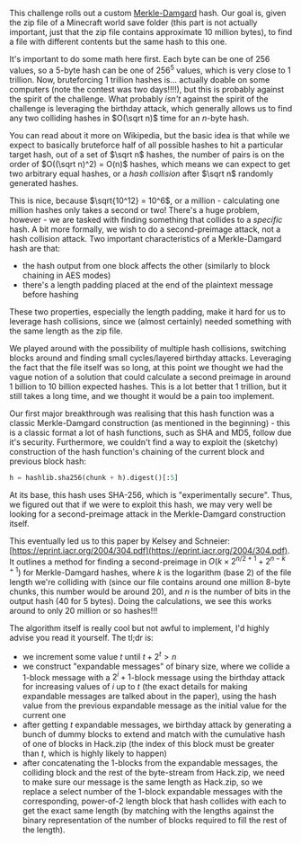 This challenge rolls out a custom [Merkle-Damgard](https://en.wikipedia.org/wiki/Merkle%E2%80%93Damg%C3%A5rd_construction) hash. Our goal is, given the zip file of a Minecraft world save folder (this part is not actually important, just that the zip file contains approximate $10$ million bytes), to find a file with different contents but the same hash to this one.

It's important to do some math here first. Each byte can be one of $256$ values, so a $5$-byte hash can be one of $256^5$ values, which is very close to 1 trillion. Now, bruteforcing $1$ trillion hashes is... actually doable on some computers (note the contest was two days!!!!), but this is probably against the spirit of the challenge. What probably *isn't* against the spirit of the challenge is leveraging the birthday attack, which generally allows us to find any two colliding hashes in $O(\sqrt n)$ time for an $n$-byte hash.

You can read about it more on Wikipedia, but the basic idea is that while we expect to basically bruteforce half of all possible hashes to hit a particular target hash, out of a set of $\sqrt n$ hashes, the number of pairs is on the order of $O((\sqrt n)^2) = O(n)$ hashes, which means we can expect to get two arbitrary equal hashes, or a *hash collision* after $\sqrt n$ randomly generated hashes.

This is nice, because $\sqrt{10^12} = 10^6$, or a million - calculating one million hashes only takes a second or two! There's a huge problem, however - we are tasked with finding something that collides to a *specific* hash. A bit more formally, we wish to do a second-preimage attack, not a hash collision attack. Two important characteristics of a Merkle-Damgard hash are that:
- the hash output from one block affects the other (similarly to block chaining in AES modes)
- there's a length padding placed at the end of the plaintext message before hashing


These two properties, especially the length padding, make it hard for us to leverage hash collisions, since we (almost certainly) needed something with the same length as the zip file.

We played around with the possibility of multiple hash collisions, switching blocks around and finding small cycles/layered birthday attacks. Leveraging the fact that the file itself was so long, at this point we thought we had the vague notion of a solution that could calculate a second preimage in around $1$ billion to $10$ billion expected hashes. This is a lot better that $1$ trillion, but it still takes a long time, and we thought it would be a pain too implement.

Our first major breakthrough was realising that this hash function was a classic Merkle-Damgard construction (as mentioned in the beginning) - this is a classic format a lot of hash functions, such as SHA and MD5, follow due it's security. Furthermore, we couldn't find a way to exploit the (sketchy) construction of the hash function's chaining of the current block and previous block hash:

```py
h = hashlib.sha256(chunk + h).digest()[:5]
```

At its base, this hash uses SHA-256, which is "experimentally secure". Thus, we figured out that if we were to exploit this hash, we may very well be looking for a second-preimage attack in the Merkle-Damgard construction itself.

This eventually led us to this paper by Kelsey and Schneier: [https://eprint.iacr.org/2004/304.pdf](https://eprint.iacr.org/2004/304.pdf). It outlines a method for finding a second-preimage in $O(k\times2^{n/2 + 1} + 2^{n-k+1})$ for Merkle-Damgard hashes, where $k$ is the logarithm (base 2) of the file length we're colliding with (since our file contains around one million $8$-byte chunks, this number would be around $20$), and $n$ is the number of bits in the output hash ($40$ for $5$ bytes). Doing the calculations, we see this works around to only $20$ million or so hashes!!!

The algorithm itself is really cool but not awful to implement, I'd highly advise you read it yourself. The tl;dr is:
- we increment some value $t$ until $t + 2^t > n$
- we construct "expandable messages" of binary size, where we collide a $1$-block message with a $2^i+1$-block message using the birthday attack for increasing values of $i$ up to $t$ (the exact details for making expandable messages are talked about in the paper), using the hash value from the previous expandable message as the initial value for the current one
- after getting $t$ expandable messages, we birthday attack by generating a bunch of dummy blocks to extend and match with the cumulative hash of one of blocks in Hack.zip (the index of this block must be greater than $t$, which is highly likely to happen)
- after concatenating the $1$-blocks from the expandable messages, the colliding block and the rest of the byte-stream from Hack.zip, we need to make sure our message is the same length as Hack.zip, so we replace a select number of the $1$-block expandable messages with the corresponding, power-of-$2$ length block that hash collides with each to get the exact same length (by matching with the lengths against the binary representation of the number of blocks required to fill the rest of the length). 